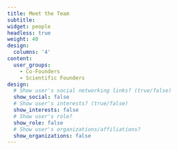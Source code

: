 ```yaml
---
title: Meet the Team
subtitle:
widget: people 
headless: true
weight: 40
design:
  columns: '4'
content:
  user_groups:
    - Co-Founders
    - Scientific Founders
design:
  # Show user's social networking links? (true/false)
  show_social: false
  # Show user's interests? (true/false)
  show_interests: false
  # Show user's role?
  show_role: false
  # Show user's organizations/affiliations?
  show_organizations: false
---
```



